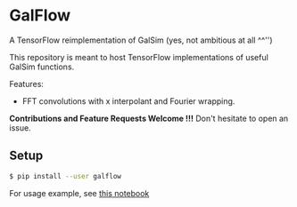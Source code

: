 # GalFlow
A TensorFlow reimplementation of GalSim (yes, not ambitious at all ^^'')

This repository is meant to host TensorFlow implementations of useful GalSim
functions.

Features:
  - FFT convolutions with x interpolant and Fourier wrapping.

**Contributions and Feature Requests Welcome !!!** Don't hesitate to open an
issue.

## Setup

```bash
$ pip install --user galflow
```

For usage example, see [this notebook](notebooks/GalFlow_demo)
